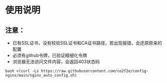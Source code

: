 # 使用说明
## 注意：
* 已有SSL证书，没有校验SSL证书和CA证书路径，若出现报错，会还原原来的配置
* 必须有github令牌，已验证精细化令牌
* 浏览器无法访问文件内容，会返回403状态码
```shell
bash <(curl -Ls https://raw.githubusercontent.com/co2f2e/config-nginx/main/nginx_auto_config.sh)
```
